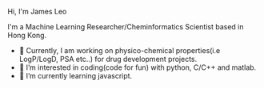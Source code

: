 Hi, I'm James Leo



I'm a Machine Learning Researcher/Cheminformatics Scientist based in Hong Kong.

- 👋 Currently, I am working on physico-chemical properties(i.e LogP/LogD, PSA etc..) for drug development projects. 
- 👀 I’m interested in coding(code for fun) with python, C/C++ and matlab. 
- 🌱 I’m currently learning javascript.


<!---
jamesleocodes/jamesleocodes is a ✨ special ✨ repository because its `README.md` (this file) appears on your GitHub profile.
You can click the Preview link to take a look at your changes.
--->
